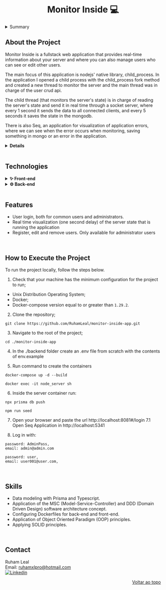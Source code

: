 <a name="readme-top"></a>

<h1 align="center">Monitor Inside 💻</h1>

<details>
  <summary>Summary</summary><br />
  <ol>
    <li><a href="#about-the-project">About the Project</a></li>
    <li><a href="#technologies">Technologies</a></li>
    <li><a href="#features">Features</a></li>
    <li><a href="#how-to-xecute-the-project">How to Execute the Project</a></li>
    <li><a href="#skills">Skills</a></li>
    <li><a href="#about-trybe">About Trybe</a></li>
    <li><a href="#contact">Contact</a></li>
  </ol>
</details>

## About the Project

Monitor Inside is a fullstack web application that provides real-time information about your server and where you can also manage users who can see or edit other users.

The main focus of this application is nodejs' native library, child_process. In the application I opened a child process with the child_process fork method and created a new thread to monitor the server and the main thread was in charge of the user crud api.

The child thread (that monitors the server's state) is in charge of reading the server's state and send it in real time through a socket server, where every 1 second it sends the data to all connected clients, and every 5 seconds it saves the state in the mongodb.

There is also Seq, an application for visualization of application errors, where we can see when the error occurs when monitoring, saving something in mongo or an error in the application.

<details>
  <summary><strong>Details</strong></summary><br />

1️⃣ **Databases:**

- The mysql database saves the user data (password, name, email...) 
- The mongo database saves the server status every 5 seconds
- Docker MySQL container already configured in `docker-compose` with a service defined as `mysql`.
- Docker Mongo container already configured in `docker-compose` with a service defined as `mongo`.

2️⃣ **Back-end:**

- It runs on port `3001`.
- Nodejs Docker container already configured in `docker-compose` with a service defined as `node-server`.

3️⃣ **Front-end:**

- It runs on port `8081`.
- Nodejs (Vue) connected in Nginx Web server and container already configured in `docker-compose` with a service defined as `vue_client`.

</details>

<br/>

## Technologies
<details>
  <summary><strong>✨ Front-end</strong></summary><br />

- [HTML5][html5-url]
- [CSS3][css3-url]
- [Typescript][typescript-url]
- [Vue.js][vue-url]
- [Vuex][vuex-url]
- [Axios][axios-url]
- [dotenv][dotenv-url]
- [Joi][joi-url]

---

</details>

<details>
  <summary><strong>⚙️ Back-end</strong></summary><br />

- [Node.js][node-url]
- [Typescript][typescript-url]
- [MySQL][mysql-url]
- [Express][express-url]
- [Prisma][prisma-url]
- [JWT][jwt-url]
- [Bcryptjs][bcryptjs-url]
- [dotenv][dotenv-url]
- [Socket.io][socketio-url]

---

</details>
<br/>

## Features

<ul>
  <li>User login, both for common users and administrators.</li>
  <li>Real time visualization (one second delay) of the server state that is running the application</li>
  <li>Register, edit and remove users. Only available for administrator users</li>
</ul>

<br/>

## How to Execute the Project

To run the project locally, follow the steps below.

1. Check that your machine has the minimum configuration for the project to run;

- Unix Distribution Operating System;
- Docker;
- Docker-compose version equal to or greater than `1.29.2`.

2. Clone the repository;

```
git clone https://github.com/RuhamLeal/monitor-inside-app.git
```

3. Navigate to the root of the project;

```
cd ./monitor-inside-app
```

4. In the ./backend folder create an .env file from scratch with the contents of env.example

5. Run command to create the containers

```
docker-compose up -d --build
	
docker exec -it node_server sh
```

6. Inside the server container run:
```
npx prisma db push

npm run seed
```

7. Open your browser and paste the url http://localhost:8081#/login
7.1 Open Seq Application in http://localhost:5341

8. Log in with:

```
password: AdminPass,
email: admin@admin.com

password: user,
email: user001@user.com,
```

<br/>

## Skills

<ul>
  <li>Data modeling with Prisma and Typescript.</li>
  <li>Application of the MSC (Model-Service-Controller) and DDD (Domain Driven Design) software architecture concept.</li>
  <li>Configuring Dockerfiles for back-end and front-end.</li>
  <li>Application of Object Oriented Paradigm (OOP) principles.</li>
  <li>Applying SOLID principles.</li>
</ul>

<br/>

## Contact

Ruham Leal    
Email: ruhamxlpro@hotmail.com    
[![Linkedin][linkedin-badge]][linkedin-url]

<p align="right"><a href="#readme-top">Voltar ao topo</a></p>

<!-- MARKDOWN LINKS & IMAGES -->

[axios-url]: https://axios-http.com/docs/intro
[bcryptjs-url]: https://www.npmjs.com/package/bcryptjs
[cors-url]: https://www.npmjs.com/package/cors
[css3-url]: https://developer.mozilla.org/en-US/docs/Web/CSS
[docker-url]: https://www.docker.com/
[dotenv-url]: https://www.dotenv.org/
[eslint-url]: https://eslint.org/
[express-url]: https://expressjs.com/
[html5-url]: https://developer.mozilla.org/en-US/docs/Web/HTML
[javascript-url]: https://developer.mozilla.org/en-US/docs/Web/JavaScript
[jwt-url]: https://jwt.io/
[mysql-url]: https://www.mysql.com/
[vue-url]: https://vuejs.org/
[joi-url]: https://joi.dev/
[vuex-url]: https://vuex.vuejs.org/
[node-url]: https://nodejs.org/en/
[prisma-url]: https://www.prisma.io/
[socketio-url]: https://socket.io/
[typescript-url]: https://www.typescriptlang.org/
[linkedin-badge]: https://img.shields.io/badge/LinkedIn-0077B5?style=for-the-badge&logo=linkedin&logoColor=white
[linkedin-url]: https://www.linkedin.com/in/ruham-leal/
